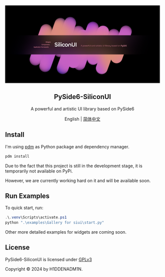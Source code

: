 
<p align="center">  
  
  <a href="#">
    <img src="assets/readme/silicon_main.png" alt="Logo"  >
  </a>
  
  <h2 align="center">PySide6-SiliconUI</h2>
  <p align="center">A powerful and artistic UI library based on PySide6</p>

<p align="center">
    English | <a href="docs/README_zh.md">简体中文</a>
</p>

## Install
I'm using [pdm](https://github.com/pdm-project/pdm) as Python package and dependency manager.

```powershell
pdm install
```
Due to the fact that this project is still in the development stage, it is temporarily not available on PyPi.

However, we are currently working hard on it and will be available soon.


## Run Examples
To quick start, run:
```powershell
.\.venv\Scripts\activate.ps1
python ".\examples\Gallery for siui\start.py"
```
Other more detailed examples for widgets are coming soon.


## License
PySide6-SiliconUI is licensed under [GPLv3](LICENSE) 

Copyright © 2024 by H1DDENADM1N.